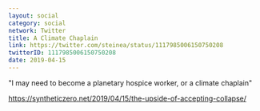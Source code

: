 ```yaml
---
layout: social
category: social
network: Twitter
title: A Climate Chaplain
link: https://twitter.com/steinea/status/1117985006150750208
twitterID: 1117985006150750208
date: 2019-04-15
---
```


"I may need to become a planetary hospice worker, or a climate chaplain"

<https://syntheticzero.net/2019/04/15/the-upside-of-accepting-collapse/>
